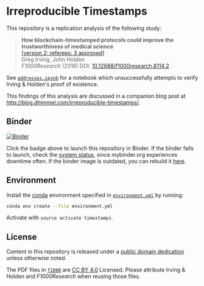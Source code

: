 # Irreproducible Timestamps

This repository is a replication analysis of the following study:

> **How blockchain-timestamped protocols could improve the trustworthiness of medical science**<br>
[[version 2; referees: 3 approved]](https://doi.org/b2pt)<br>
Greg Irving, John Holden<br>
_F1000Research_ (2016) DOI: [10.12688/f1000research.8114.2](https://doi.org/10.12688/f1000research.8114.2)

See [`addresses.ipynb`](addresses.ipynb) for a notebook which unsuccessfully attempts to verify Irving & Holden's proof of existence.

This findings of this analysis are discussed in a companion blog post at http://blog.dhimmel.com/irreproducible-timestamps/.

## Binder

[![Binder](http://mybinder.org/badge.svg)](http://mybinder.org:/repo/dhimmel/irreproducible-timestamps)

Click the badge above to launch this repository in Binder.
If the binder fails to launch, check the [system status](http://mybinder.org/status), since mybinder.org experiences downtime often.
If the binder image is outdated, you can rebuild it [here](http://mybinder.org/status/dhimmel/irreproducible-timestamps).

## Environment

Install the [conda](https://conda.io) environment specified in [`environment.yml`](environment.yml) by running:

```sh
conda env create --file environment.yml
```

Activate with `source activate timestamps`.

## License

Content in this repository is released under a [public domain dedication](LICENSE.md) unless otherwise noted. 

The PDF files in [`f1000`](f1000) are [CC BY 4.0](http://creativecommons.org/licenses/by/4.0/) Licensed.
Please attribute Irving & Holden and _F1000Research_ when reusing those files.
